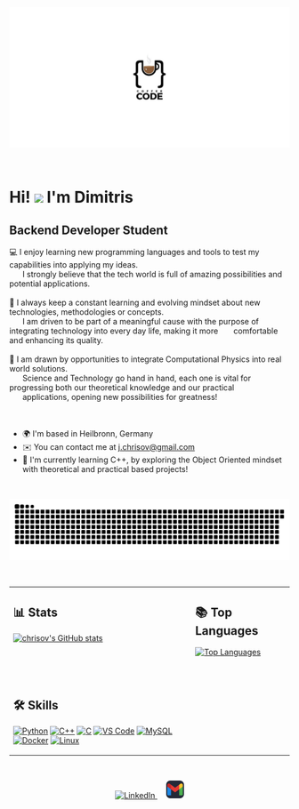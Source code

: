 
<p align="center">
  <img src="https://raw.githubusercontent.com/chrisov/chrisov/main/coffee-curly-bracket-icon-illustration-600nw-776844859.png" width="800" />
</p>

&nbsp;
&nbsp;
&nbsp;
# Hi! ![](https://user-images.githubusercontent.com/18350557/176309783-0785949b-9127-417c-8b55-ab5a4333674e.gif) I'm Dimitris


Backend Developer Student
-------------------------

💻 I enjoy learning new programming languages and tools to test my capabilities into applying my ideas.<br>
  &nbsp;&nbsp;&nbsp;&nbsp;&nbsp;&nbsp;I strongly believe that the tech world is full of amazing possibilities and potential applications.<br><br>
💭 I always keep a constant learning and evolving mindset about new technologies, methodologies or concepts.<br>
  &nbsp;&nbsp;&nbsp;&nbsp;&nbsp;&nbsp;I am driven to be part of a meaningful cause with the purpose of integrating technology into every day life, making it more 
  &nbsp;&nbsp;&nbsp;&nbsp;&nbsp;&nbsp;comfortable and enhancing its quality.<br><br>
👀 I am drawn by opportunities to integrate Computational Physics into real world solutions.<br>
  &nbsp;&nbsp;&nbsp;&nbsp;&nbsp;&nbsp;Science and Technology go hand in hand, each one is vital for progressing both our theoretical knowledge and our practical 
  &nbsp;&nbsp;&nbsp;&nbsp;&nbsp;&nbsp;applications, opening new possibilities for greatness!<br><br>
<br>

*   🌍  I'm based in Heilbronn, Germany
*   ✉️  You can contact me at [j.chrisov@gmail.com](mailto:j.chrisov@gmail.com)
*   🧠  I'm currently learning C++, by exploring the Object Oriented mindset with theoretical and practical based projects!

<div align="center">

&nbsp;
&nbsp;

![snake gif](https://github.com/chrisov/chrisov/blob/output/github-snake-dark.svg)

&nbsp;
&nbsp;

<table>
  <tr>
    <td style="vertical-align: top; padding-right: 20px;">

<h2>📊 Stats</h2>

<a href="http://www.github.com/chrisov">
  <img src="https://github-readme-stats.vercel.app/api?username=chrisov&show_icons=true&hide=prs,issues,&count_private=true&title_color=0891b2&text_color=ffffff&icon_color=0891b2&bg_color=1c1917&hide_border=true" alt="chrisov's GitHub stats" />
</a>
<br>
<br>
<br>
<br>
<br>

<h2>🛠️ Skills</h2>

<a href="https://www.python.org/"><img src="https://raw.githubusercontent.com/danielcranney/readme-generator/main/public/icons/skills/python-colored.svg" width="36" height="36" alt="Python" /></a>
<a href="https://docs.microsoft.com/en-us/cpp/"><img src="https://raw.githubusercontent.com/danielcranney/readme-generator/main/public/icons/skills/cplusplus-colored.svg" width="36" height="36" alt="C++" /></a>
<a href="https://docs.microsoft.com/en-us/cpp/"><img src="https://raw.githubusercontent.com/danielcranney/readme-generator/main/public/icons/skills/c-colored.svg" width="36" height="36" alt="C" /></a>
<a href="https://code.visualstudio.com/"><img src="https://raw.githubusercontent.com/danielcranney/readme-generator/main/public/icons/skills/visualstudiocode.svg" width="36" height="36" alt="VS Code" /></a>
<a href="https://www.mysql.com/"><img src="https://raw.githubusercontent.com/danielcranney/readme-generator/main/public/icons/skills/mysql-colored.svg" width="36" height="36" alt="MySQL" /></a>
<a href="https://www.docker.com/"><img src="https://raw.githubusercontent.com/danielcranney/readme-generator/main/public/icons/skills/docker-colored.svg" width="36" height="36" alt="Docker" /></a>
<a href="https://www.linux.org"><img src="https://raw.githubusercontent.com/danielcranney/readme-generator/main/public/icons/skills/linux-colored.svg" width="36" height="36" alt="Linux" /></a>

</td>
<td style="vertical-align: top;">

<h2>📚 Top Languages</h2>

<a href="https://github.com/chrisov">
  <img src="https://github-readme-stats.vercel.app/api/top-langs/?username=chrisov&langs_count=10&title_color=0891b2&text_color=ffffff&icon_color=0891b2&bg_color=1c1917&hide_border=true&locale=en&custom_title=Top%20Languages" alt="Top Languages" />
</a>
</td>
  </tr>
</table>

&nbsp;
&nbsp;

<a href="https://www.linkedin.com/in/dimitrios-chrysovergis" target="_blank">
  <img src="https://raw.githubusercontent.com/danielcranney/readme-generator/main/public/icons/socials/linkedin.svg" width="32" height="32" alt="LinkedIn" />
</a>
&nbsp;&nbsp;&nbsp;
<a href="mailto:j.chrisov@gmail.com" target="_blank">
  <img src="https://github.com/tandpfun/skill-icons/blob/main/icons/Gmail-Dark.svg" width="32" height="32" alt="Email" />
</a>
</div>



